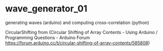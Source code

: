 # wave_generator_01
generating waves (arduino) and computing cross-correlation (python)

CircularShifting from (Circular Shifting of Array Contents - Using Arduino / Programming Questions - Arduino Forum https://forum.arduino.cc/t/circular-shifting-of-array-contents/585808)
